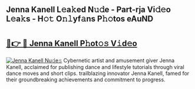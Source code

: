 ## Jenna Kanell L𝚎a𝚔ed N𝚞𝚍e - Part-rja Vi𝚍𝚎o L𝚎a𝚔s - H𝚘𝚝 O𝚗𝚕yf𝚊ns P𝚑𝚘tos eAuND

# <h2><a href="http://kfdfpom.oniu.top/?m=Jenna+Kanell">🔗👉 🔴 Jenna Kanell P𝚑ot𝚘𝚜 V𝚒d𝚎o</a></h2>

[![Jenna Kanell Nu𝚍e𝚜](https://i.imgur.com/0qMVB7G.gif)](http://kfdfpom.oniu.top/?m=Jenna+Kanell)
Cybernetic artist and amusement giver Jenna Kanell, acclaimed for publishing dance and lifestyle tutorials through viral dance moves and short clips. trailblazing innovator Jenna Kanell, famed for their groundbreaking achievements and commitment to progress.  
